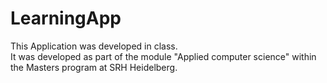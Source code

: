 # LearningApp
This Application was developed in class. <br>
It was developed as part of the module "Applied computer science" within the Masters program at SRH Heidelberg.
